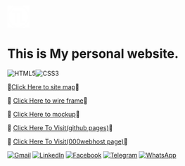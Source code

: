 <img style="width: 50px; height: 50px;" src="assets/images/wlogo.png" alt="logo"> 

# This is My personal website.

  ![HTML5](https://img.shields.io/badge/html5-%23E34F26.svg?style=for-the-badge&logo=html5&logoColor=white)![CSS3](https://img.shields.io/badge/css3-%231572B6.svg?style=for-the-badge&logo=css3&logoColor=white)

:large_orange_diamond:<a href="https://www.gloomaps.com/XncDYn2thp" target="_blank">Click Here to site map</a>:link:

:large_orange_diamond:  <a href="https://wireframe.cc/Vu6SO6" target="_blank">Click Here to wire frame</a>:link:
                                                               
:large_orange_diamond: <a href="https://www.figma.com/file/MTxffVVN0kGB2kx4HPEldm/MyWebPage?node-id=0%3A1" target="_blank">Click Here to mockup</a>:link:

:large_orange_diamond: <a href="https://tharindulala.github.io/MyProfile/" target="_blank">Click Here To Visit(github pages)</a>:link:

:large_orange_diamond: <a href="https://tharindulala.000webhostapp.com/" target="_blank">Click Here To Visit(000webhost page)</a>:link:


<a href="mailto:lalanthatharindu@gmail.com">![Gmail](https://img.shields.io/badge/Gmail-D14836?style=for-the-badge&logo=gmail&logoColor=white)</a> <a href="https://www.linkedin.com/in/tharindu-lalantha/">![LinkedIn](https://img.shields.io/badge/linkedin-%230077B5.svg?style=for-the-badge&logo=linkedin&logoColor=white)</a> <a href="https://www.facebook.com/kad.tl.5">![Facebook](https://img.shields.io/badge/Facebook-%231877F2.svg?style=for-the-badge&logo=Facebook&logoColor=white)</a> <a href="https://telegram.me/TharinduLala">![Telegram](https://img.shields.io/badge/Telegram-2CA5E0?style=for-the-badge&logo=telegram&logoColor=white)</a> <a href="https://wa.me/94715463515">![WhatsApp](https://img.shields.io/badge/WhatsApp-25D366?style=for-the-badge&logo=whatsapp&logoColor=white)</a> 